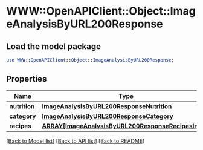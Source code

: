 # WWW::OpenAPIClient::Object::ImageAnalysisByURL200Response

## Load the model package
```perl
use WWW::OpenAPIClient::Object::ImageAnalysisByURL200Response;
```

## Properties
Name | Type | Description | Notes
------------ | ------------- | ------------- | -------------
**nutrition** | [**ImageAnalysisByURL200ResponseNutrition**](ImageAnalysisByURL200ResponseNutrition.md) |  | 
**category** | [**ImageAnalysisByURL200ResponseCategory**](ImageAnalysisByURL200ResponseCategory.md) |  | 
**recipes** | [**ARRAY[ImageAnalysisByURL200ResponseRecipesInner]**](ImageAnalysisByURL200ResponseRecipesInner.md) |  | 

[[Back to Model list]](../README.md#documentation-for-models) [[Back to API list]](../README.md#documentation-for-api-endpoints) [[Back to README]](../README.md)


